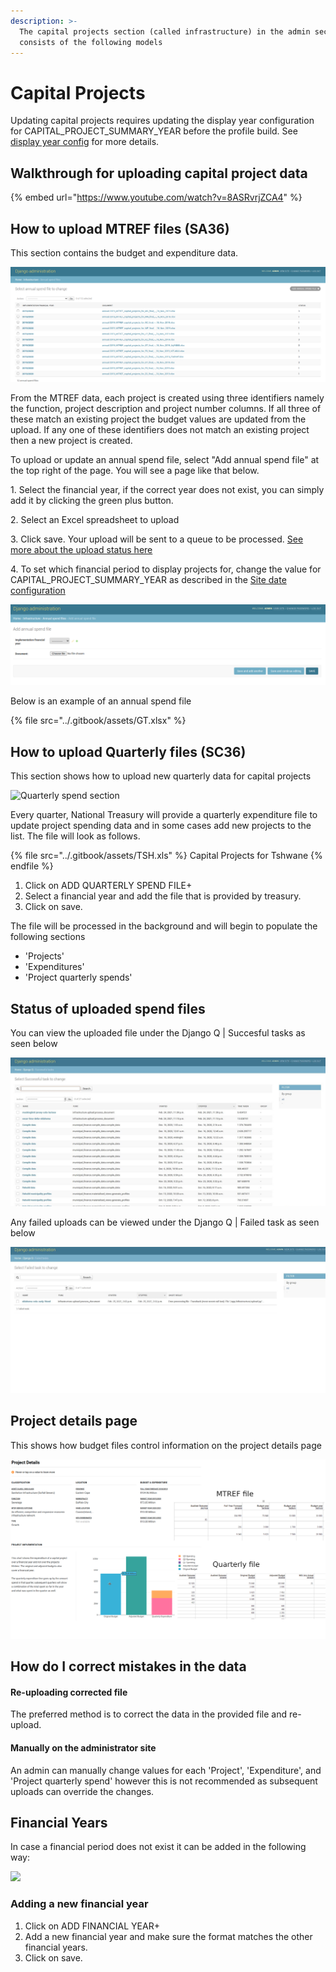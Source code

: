 ```yaml
---
description: >-
  The capital projects section (called infrastructure) in the admin section
  consists of the following models
---
```


# Capital Projects

Updating capital projects requires updating the display year configuration for CAPITAL\_PROJECT\_SUMMARY\_YEAR before the profile build. See [display year config](fiscal-data/display-year-config.md#last\_opinion\_year) for more details.

## Walkthrough for uploading capital project data

{% embed url="https://www.youtube.com/watch?v=8ASRvrjZCA4" %}

## How to upload MTREF files (SA36)

This section contains the budget and expenditure data.

![](../.gitbook/assets/annualspend.png)

From the MTREF data, each project is created using three identifiers namely the function, project description and project number columns. If all three of these match an existing project the budget values are updated from the upload. If any one of these identifiers does not match an existing project then a new project is created.

To upload or update an annual spend file, select "Add annual spend file" at the top right of the page. You will see a page like that below.&#x20;

1\. Select the financial year, if the correct year does not exist, you can simply add it by clicking the green plus button.

2\. Select an Excel spreadsheet to upload

3\. Click save. Your upload will be sent to a queue to be processed. [See more about the upload status here](capital-projects.md#status-of-uploaded-spend-files)

4\. To set which financial period to display projects for, change the value for CAPITAL\_PROJECT\_SUMMARY\_YEAR as described in the [Site date configuration](site-date-configuration.md)

![](../.gitbook/assets/addannual.png)

Below is an example of an annual spend file

{% file src="../.gitbook/assets/GT.xlsx" %}

## How to upload Quarterly files (SC36)

This section shows how to upload new quarterly data for capital projects

![Quarterly spend section](../.gitbook/assets/spend\_file.png)

Every quarter, National Treasury will provide a quarterly expenditure file to update project spending data and in some cases add new projects to the list. The file will look as follows.

{% file src="../.gitbook/assets/TSH.xls" %}
Capital Projects for Tshwane
{% endfile %}

1. Click on ADD QUARTERLY SPEND FILE+
2. Select a financial year and add the file that is provided by treasury.
3. Click on save.

The file will be processed in the background and will begin to populate the following sections

* 'Projects'
* 'Expenditures'
* 'Project quarterly spends'

## Status of uploaded spend files

You can view the uploaded file under the Django Q | Succesful tasks as seen below

![](<../.gitbook/assets/Successful Upload.JPG>)

Any failed uploads can be viewed under the Django Q | Failed task as seen below

![](<../.gitbook/assets/Failed Upload.JPG>)

## Project details page

This shows how budget files control information on the project details page

![](../.gitbook/assets/final.png)

## How do I correct mistakes in the data

#### Re-uploading corrected file

The preferred method is to correct the data in the provided file and re-upload.

#### Manually on the administrator site

An admin can manually change values for each 'Project', 'Expenditure', and 'Project quarterly spend' however this is not recommended as subsequent uploads can override the changes.

## Financial Years

In case a financial period does not exist it can be added in the following way:

![](../.gitbook/assets/financial\_year.png)

### Adding a new financial year

1. Click on ADD FINANCIAL YEAR+
2. Add a new financial year and make sure the format matches the other financial years.
3. Click on save.
